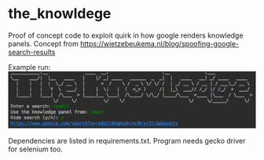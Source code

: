 # the_knowldege

Proof of concept code to exploit quirk in how google renders knowledge panels.
Concept from https://wietzebeukema.nl/blog/spoofing-google-search-results

Example run:
![](md_photos/demo_run.png)

Dependencies are listed in requirements.txt.
Program needs gecko driver for selenium too.